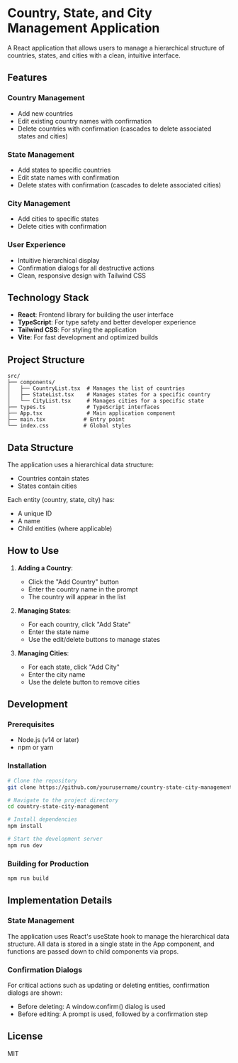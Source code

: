 # Country, State, and City Management Application

A React application that allows users to manage a hierarchical structure of countries, states, and cities with a clean, intuitive interface.

## Features

### Country Management
- Add new countries
- Edit existing country names with confirmation
- Delete countries with confirmation (cascades to delete associated states and cities)

### State Management
- Add states to specific countries
- Edit state names with confirmation
- Delete states with confirmation (cascades to delete associated cities)

### City Management
- Add cities to specific states
- Delete cities with confirmation

### User Experience
- Intuitive hierarchical display
- Confirmation dialogs for all destructive actions
- Clean, responsive design with Tailwind CSS

## Technology Stack

- **React**: Frontend library for building the user interface
- **TypeScript**: For type safety and better developer experience
- **Tailwind CSS**: For styling the application
- **Vite**: For fast development and optimized builds

## Project Structure

```
src/
├── components/
│   ├── CountryList.tsx  # Manages the list of countries
│   ├── StateList.tsx    # Manages states for a specific country
│   └── CityList.tsx     # Manages cities for a specific state
├── types.ts             # TypeScript interfaces
├── App.tsx              # Main application component
├── main.tsx            # Entry point
└── index.css           # Global styles
```

## Data Structure

The application uses a hierarchical data structure:

- Countries contain states
- States contain cities

Each entity (country, state, city) has:
- A unique ID
- A name
- Child entities (where applicable)

## How to Use

1. **Adding a Country**:
   - Click the "Add Country" button
   - Enter the country name in the prompt
   - The country will appear in the list

2. **Managing States**:
   - For each country, click "Add State"
   - Enter the state name
   - Use the edit/delete buttons to manage states

3. **Managing Cities**:
   - For each state, click "Add City"
   - Enter the city name
   - Use the delete button to remove cities

## Development

### Prerequisites
- Node.js (v14 or later)
- npm or yarn

### Installation

```bash
# Clone the repository
git clone https://github.com/yourusername/country-state-city-management.git

# Navigate to the project directory
cd country-state-city-management

# Install dependencies
npm install

# Start the development server
npm run dev
```

### Building for Production

```bash
npm run build
```

## Implementation Details

### State Management
The application uses React's useState hook to manage the hierarchical data structure. All data is stored in a single state in the App component, and functions are passed down to child components via props.

### Confirmation Dialogs
For critical actions such as updating or deleting entities, confirmation dialogs are shown:
- Before deleting: A window.confirm() dialog is used
- Before editing: A prompt is used, followed by a confirmation step

## License

MIT